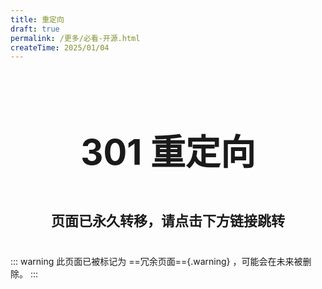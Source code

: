 ```yaml
---
title: 重定向
draft: true
permalink: /更多/必看-开源.html
createTime: 2025/01/04
---
```


<div style="text-align: center; ">
    <p style="font-size: 56px; font-weight: 650; margin-top: 100px">301 重定向</p>
    <p style="font-size: 22px; font-weight: 650; margin-top: 40px;">页面已永久转移，请点击下方链接跳转</p>
    <p style="margin-top: 40px;"></p>
    <LinkCard title="必看-开源.html" icon="mingcute:navigation-line" href="/必看-开源.html" />
</div>

::: warning 此页面已被标记为 ==冗余页面=={.warning} ，可能会在未来被删除。
:::

